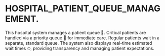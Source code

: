 # HOSPITAL_PATIENT_QUEUE_MANAGEMENT.
This hospital system manages a patient queue 🏥. Critical patients are handled via a priority queue 🚨 for immediate care. Regular patients wait in a separate, standard queue. The system also displays real-time estimated wait times ⏱, providing transparency and managing patient expectations.
